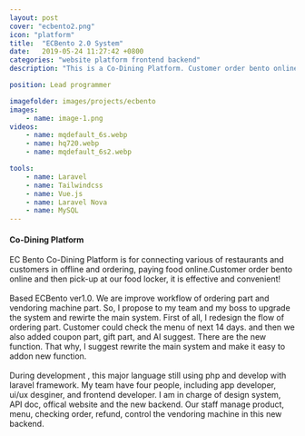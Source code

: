 ```yaml
---
layout: post
cover: "ecbento2.png"
icon: "platform"
title:  "ECBento 2.0 System"
date:   2019-05-24 11:27:42 +0800
categories: "website platform frontend backend"
description: "This is a Co-Dining Platform. Customer order bento online and then pick-up at the food locker."

position: Lead programmer

imagefolder: images/projects/ecbento
images:
    - name: image-1.png
videos:
    - name: mqdefault_6s.webp
    - name: hq720.webp
    - name: mqdefault_6s2.webp

tools: 
    - name: Laravel
    - name: Tailwindcss
    - name: Vue.js
    - name: Laravel Nova
    - name: MySQL
---
```

#### Co-Dining Platform

EC Bento Co-Dining Platform is for connecting various of restaurants and customers in offline and ordering, paying food online.Customer order bento online and then pick-up at our food locker, it is effective and convenient!
<br><br>
Based ECBento ver1.0. We are improve workflow of ordering part and vendoring machine part. So, I propose to my team and my boss to upgrade the system and rewirte the main system. First of all, I redesign the flow of ordering part. Customer could check the menu of next 14 days. and then we also added coupon part, gift part, and AI suggest. There are the new function. That why, I suggest rewrite the main system and make it easy to addon new function.
<br><br>
During development , this major language still using php and develop with laravel framework. My team have four people, including app developer, ui/ux desginer, and frontend developer. I am in charge of design system, API doc, offical website and the new backend. Our staff manage product, menu, checking order, refund, control the vendoring machine in this new backend. 
<br><br>

<!-- https://www.youtube.com/watch?v=Crd6b4k3Djg

https://www.youtube.com/watch?v=EF0Pr44lbTA

https://www.youtube.com/watch?v=Of6Ali7znmg

https://www.youtube.com/watch?v=uJn6nv2pdRI

https://www.youtube.com/watch?v=9jFq2iNq_0g -->